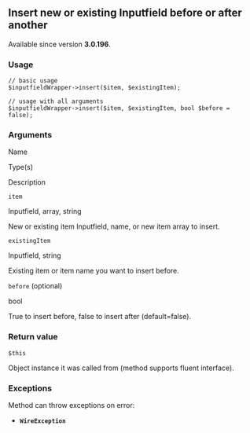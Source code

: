 Insert new or existing Inputfield before or after another
---------------------------------------------------------

Available since version **3.0.196**.

### Usage

    // basic usage
    $inputfieldWrapper->insert($item, $existingItem);
    
    // usage with all arguments
    $inputfieldWrapper->insert($item, $existingItem, bool $before = false);

### Arguments

Name

Type(s)

Description

`item`

Inputfield, array, string

New or existing item Inputfield, name, or new item array to insert.

`existingItem`

Inputfield, string

Existing item or item name you want to insert before.

`before` (optional)

bool

True to insert before, false to insert after (default=false).

### Return value

`$this`

Object instance it was called from (method supports fluent interface).

### Exceptions

Method can throw exceptions on error:

*   **`WireException`**
    

